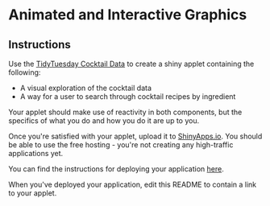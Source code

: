 # Animated and Interactive Graphics

## Instructions

Use the [TidyTuesday Cocktail Data](https://github.com/rfordatascience/tidytuesday/blob/master/data/2020/2020-05-26/readme.md) to create a shiny applet containing the following:

- A visual exploration of the cocktail data
- A way for a user to search through cocktail recipes by ingredient

Your applet should make use of reactivity in both components, but the specifics of what you do and how you do it are up to you.

Once you're satisfied with your applet, upload it to [ShinyApps.io](https://www.shinyapps.io/). You should be able to use the free hosting - you're not creating any high-traffic applications yet. 

You can find the instructions for deploying your application [here](https://docs.rstudio.com/shinyapps.io/getting-started.html#working-with-shiny-for-r).

When you've deployed your application, edit this README to contain a link to your applet.

